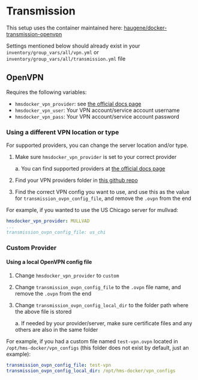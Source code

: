 # Transmission

This setup uses the container maintained here: [haugene/docker-transmission-openvpn](https://github.com/haugene/docker-transmission-openvpn)

Settings mentioned below should already exist in your `inventory/group_vars/all/vpn.yml` or `inventory/group_vars/all/transmission.yml` file

## OpenVPN

Requires the following variables:

* `hmsdocker_vpn_provider`: see [the official docs page](https://haugene.github.io/docker-transmission-openvpn/supported-providers/)
* `hmsdocker_vpn_user`: Your VPN account/service account username
* `hmsdocker_vpn_pass`: Your VPN account/service account password

### Using a different VPN location or type

For supported providers, you can change the server location and/or type.

1. Make sure `hmsdocker_vpn_provider` is set to your correct provider

    a. You can find supported providers at [the official docs page](https://haugene.github.io/docker-transmission-openvpn/supported-providers/)

2. Find your VPN providers folder in [this github repo](https://github.com/haugene/vpn-configs-contrib/tree/main/openvpn)

3. Find the correct VPN config you want to use, and use this as the value for `transmission_ovpn_config_file`, and remove the `.ovpn` from the end

For example, if you wanted to use the US Chicago server for mullvad:

```yml
hmsdocker_vpn_provider: MULLVAD
...
transmission_ovpn_config_file: us_chi
```

### Custom Provider

#### Using a local OpenVPN config file

1. Change `hmsdocker_vpn_provider` to `custom`

2. Change `transmission_ovpn_config_file` to the `.ovpn` file name, and remove the `.ovpn` from the end

3. Change `transmission_ovpn_config_local_dir` to the folder path where the above file is stored

    a. If needed by your provider/server, make sure certificate files and any others are also in the same folder

For example, if you had a custom file named `test-vpn.ovpn` located in `/opt/hms-docker/vpn_configs` (this folder does not exist by default, just an example):

```yml
transmission_ovpn_config_file: test-vpn
transmission_ovpn_config_local_dir: /opt/hms-docker/vpn_configs
```

